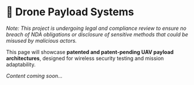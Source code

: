 # 🚁 **Drone Payload Systems**

*Note: This project is undergoing legal and compliance review to ensure no breach of NDA obligations or disclosure of sensitive methods that could be misused by malicious actors.*  

This page will showcase **patented and patent-pending UAV payload architectures**, designed for wireless security testing and mission adaptability.  

_Content coming soon..._
